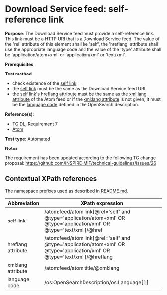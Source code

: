 # Download Service feed: self-reference link

**Purpose**: The Download Service feed must provide a self-reference link. This link must be a HTTP URI that is a Download Service feed. The value of the 'rel' attribute of this element shall be 'self', the 'hreflang' attribute shall use the appropriate language code and the value of the 'type' attribute shall be 'application/atom+xml'  or 'application/xml' or 'text/xml'.

**Prerequisites**

**Test method**

* check existence of the [self link](#selflink)
* the [self link](#selflink) must be the same as the Download Service feed URI
* the [self link](#selflink)'s [hreflang attribute](#hreflang) must be the same as the [xml:lang attribute](#xmllang) of the Atom feed or if the [xml:lang attribute](#xmllang) is not given, it must be the [language code](#languageelement) defined in the OpenSearch description.

**Reference(s)**:

* [TG DL](http://inspire.ec.europa.eu/id/ats/download-atom/3.1/atom-pre-defined/README#ref_TG_DL), Requirement 7
* [Atom](http://inspire.ec.europa.eu/id/ats/download-atom/3.1/atom-pre-defined/README#ref_atom)

**Test type**: Automated

**Notes**

The requirement has been updated according to the following TG change proposal: https://github.com/INSPIRE-MIF/technical-guidelines/issues/26

## Contextual XPath references

The namespace prefixes used as described in [README.md](http://inspire.ec.europa.eu/id/ats/download-atom/3.1/atom-pre-defined/README#namespaces).

Abbreviation                                               |  XPath expression
---------------------------------------------------------- | -------------------------------------------------------------------------
self link <a name="selflink"></a> | /atom:feed/atom:link[@rel='self' and @type='application/atom+xml' OR @type='application/xml' OR @type='text/xml']/@href
hreflang attribute <a name="hreflang"></a> | /atom:feed/atom:link[@rel='self' and @type='application/atom+xml' OR @type='application/xml' OR @type='text/xml']/@hreflang
xml:lang attribute <a name="xmllang"></a> | /atom:feed/atom:title/@xml:lang
language code <a name="languageelement"></a> | /os:OpenSearchDescription/os:Language[1]
